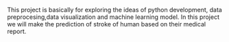 This project is basically for exploring the ideas of python development, data preprocesing,data visualization and machine learning model. In this project we will make the prediction of stroke
of human based on their medical report.

